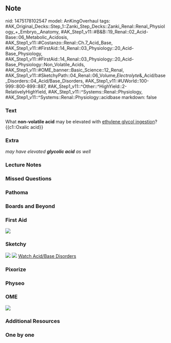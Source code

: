 ## Note
nid: 1475178102547
model: AnKingOverhaul
tags: #AK_Original_Decks::Step_1::Zanki_Step_Decks::Zanki_Renal::Renal_Physiology_+_Embryo,_Anatomy, #AK_Step1_v11::#B&B::19_Renal::02_Acid-Base::06_Metabolic_Acidosis, #AK_Step1_v11::#Costanzo::Renal::Ch.7_Acid_Base, #AK_Step1_v11::#FirstAid::14_Renal::03_Physiology::20_Acid-Base_Physiology, #AK_Step1_v11::#FirstAid::14_Renal::03_Physiology::20_Acid-Base_Physiology::Non_Volatile_Acids, #AK_Step1_v11::#OME_banner::Basic_Science::12_Renal, #AK_Step1_v11::#SketchyPath::04_Renal::06_Volume,_Electrolyte_&_Acid/base_Disorders::04_Acid/Base_Disorders, #AK_Step1_v11::#UWorld::100-999::800-899::887, #AK_Step1_v11::^Other::^HighYield::2-RelativelyHighYield, #AK_Step1_v11::^Systems::Renal::Physiology, #AK_Step1_v11::^Systems::Renal::Physiology::acidbase
markdown: false

### Text
<div>
  <div>
    What <b>non-volatile acid</b> may be elevated with <u>ethylene
    glycol ingestion</u>?
  </div>
  <div>
    {{c1::Oxalic acid}}
  </div>
</div>

### Extra
<i>may have elevated <b>glycolic acid</b> as well</i>

### Lecture Notes


### Missed Questions


### Pathoma


### Boards and Beyond


### First Aid
<img src="tmppJ5522.png">

### Sketchy
<img src=
"Screen%20Shot%202019-11-30%20at%203.12.29%20PM_1566160514431_1566160514431.png">
<img src="Screen%20Shot%202019-11-30%20at%203.28.09%20PM.png">
<a href=
"https://dashboard.sketchy.com/study/medical/courses/medical-pathophysiology/units/medical-pathophysiology-renal/videos/medical-pathophysiology-renal-volume-electrolyte-and-acidbase-disorders-acidbase-disorders?utm_source=anki&utm_medium=partnership&utm_campaign=february_update&utm_content=medical">
Watch Acid/Base Disorders</a>

### Pixorize


### Physeo


### OME
<div class="ome-widget">
  <a href="https://onlinemeded.org/spa/renal?ref=anki"><img src=
  "_OME_AnkiFlashcards_Topic_2.png"></a>
</div>

### Additional Resources


### One by one

